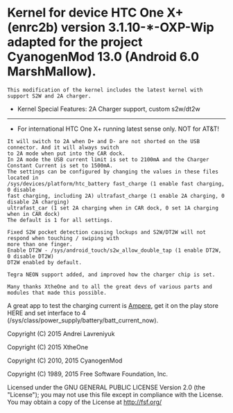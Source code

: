 # Kernel for device HTC One X+ (enrc2b) version 3.1.10-*-OXP-Wip adapted for the project CyanogenMod 13.0 (Android 6.0 MarshMallow).

```
This modification of the kernel includes the latest kernel with support S2W and 2A charger.

```


* Kernel Special Features: 2A Charger support, custom s2w/dt2w
---------------


* For international HTC One X+ running latest sense only. NOT for AT&T!


```
It will switch to 2A when D+ and D- are not shorted on the USB connector. And it will always switch 
to 2A mode when put into the CAR dock.
In 2A mode the USB current limit is set to 2100mA and the Charger Constant Current is set to 1500mA.
The settings can be configured by changing the values in these files located in 
/sys/devices/platform/htc_battery fast_charge (1 enable fast charging, 0 disable 
fast charging, including 2A) ultrafast_charge (1 enable 2A charging, 0 disable 2A charging) 
ultrafast_car (1 set 2A charging when in CAR dock, 0 set 1A charging when in CAR dock) 
The default is 1 for all settings.

Fixed S2W pocket detection causing lockups and S2W/DT2W will not respond when touching / swiping with 
more than one finger.
Enable DT2W - /sys/android_touch/s2w_allow_double_tap (1 enable DT2W, 0 disable DT2W)
DT2W enabled by default.

Tegra NEON support added, and improved how the charger chip is set.

Many thanks XtheOne and to all the great devs of various parts and modules that made this possible.

```

A great app to test the charging current is [Ampere](https://play.google.com/store/apps/details?id=com.gombosdev.ampere "Measure the charging and discharging current of your battery"), get it 
on the play store HERE and set interface to 4 (/sys/class/power_supply/battery/batt_current_now).


Copyright (C) 2015  Andrei Lavreniyuk

Copyright (C) 2015  XtheOne

Copyright (C) 2010, 2015 CyanogenMod

Copyright (C) 1989, 2015 Free Software Foundation, Inc.

Licensed under the GNU GENERAL PUBLIC LICENSE Version 2.0 (the "License");
you may not use this file except in compliance with the License.
You may obtain a copy of the License at <http://fsf.org/>

